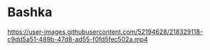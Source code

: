 # Bashka


https://user-images.githubusercontent.com/52194628/218329118-c9dd5a51-489b-47d8-ad55-f0fd5fec502a.mp4

